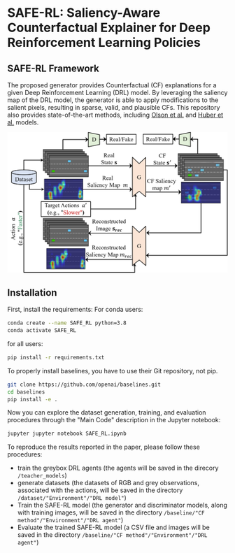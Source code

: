 # SAFE-RL: Saliency-Aware Counterfactual Explainer for Deep Reinforcement Learning Policies

## SAFE-RL Framework

The proposed generator provides Counterfactual (CF) explanations for a given Deep Reinforcement Learning (DRL) model. By leveraging the saliency map of the DRL model, the generator is able to apply modifications to the salient pixels, resulting in sparse, valid, and plausible CFs. This repository also provides state-of-the-art methods, including [Olson et al.](https://arxiv.org/abs/2101.12446 'Olson paper') and [Huber et al.](https://arxiv.org/abs/2302.12689 'Huber paper') models.

![SAFE-RL Image](./images/model.png "SAFE-RL")
## Installation

First, install the requirements:
For conda users:
```bash
conda create --name SAFE_RL python=3.8
conda activate SAFE_RL
```
for all users:
```bash
pip install -r requirements.txt
```

To properly install baselines, you have to use their Git repository, not pip.

```bash
git clone https://github.com/openai/baselines.git
cd baselines
pip install -e .
```
Now you can explore the dataset generation, training, and evaluation procedures through the "Main Code" description in the Jupyter notebook:

```bash
jupyter jupyter notebook SAFE_RL.ipynb
```

To reproduce the results reported in the paper, please follow these procedures:
- train the greybox DRL agents (the agents will be saved in the direcory `/teacher_models`) 
- generate datasets (the datasets of RGB and grey observations, associated with the actions, will be saved in the directory `/dataset/"Environment"/"DRL model"`)
- Train the SAFE-RL model (the generator and discriminator models, along with training images, will be saved in the directory `/baseline/"CF method"/"Environment"/"DRL agent"`)
- Evaluate the trained SAFE-RL model (a CSV file and images will be saved in the directory `/baseline/"CF method"/"Environment"/"DRL agent"`)
